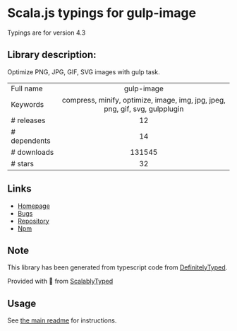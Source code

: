 
# Scala.js typings for gulp-image

Typings are for version 4.3

## Library description:
Optimize PNG, JPG, GIF, SVG images with gulp task.

|                    |                 |
| ------------------ | :-------------: |
| Full name          | gulp-image |
| Keywords           | compress, minify, optimize, image, img, jpg, jpeg, png, gif, svg, gulpplugin |
| # releases         | 12 |
| # dependents       | 14 |
| # downloads        | 131545 |
| # stars            | 32 |

## Links
- [Homepage](https://github.com/1000ch/gulp-image#readme)
- [Bugs](https://github.com/1000ch/gulp-image/issues)
- [Repository](https://github.com/1000ch/gulp-image)
- [Npm](https://www.npmjs.com/package/gulp-image)
    


## Note
This library has been generated from typescript code from [DefinitelyTyped](https://definitelytyped.org).

Provided with :purple_heart: from [ScalablyTyped](https://github.com/oyvindberg/ScalablyTyped)

## Usage
See [the main readme](../../readme.md) for instructions.


